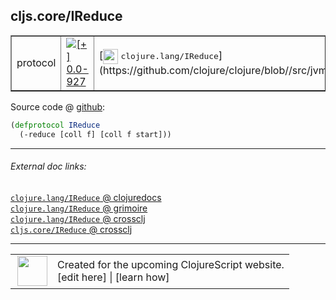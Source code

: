 ## cljs.core/IReduce



 <table border="1">
<tr>
<td>protocol</td>
<td><a href="https://github.com/cljsinfo/cljs-api-docs/tree/0.0-927"><img valign="middle" alt="[+] 0.0-927" title="Added in 0.0-927" src="https://img.shields.io/badge/+-0.0--927-lightgrey.svg"></a> </td>
<td>
[<img height="24px" valign="middle" src="http://i.imgur.com/1GjPKvB.png"> <samp>clojure.lang/IReduce</samp>](https://github.com/clojure/clojure/blob//src/jvm/clojure/lang/IReduce.java)
</td>
</tr>
</table>









Source code @ [github](https://github.com/clojure/clojurescript/blob/r1895/src/cljs/cljs/core.cljs#L262-L263):

```clj
(defprotocol IReduce
  (-reduce [coll f] [coll f start]))
```

<!--
Repo - tag - source tree - lines:

 <pre>
clojurescript @ r1895
└── src
    └── cljs
        └── cljs
            └── <ins>[core.cljs:262-263](https://github.com/clojure/clojurescript/blob/r1895/src/cljs/cljs/core.cljs#L262-L263)</ins>
</pre>

-->

---



###### External doc links:

[`clojure.lang/IReduce` @ clojuredocs](http://clojuredocs.org/clojure.lang/IReduce)<br>
[`clojure.lang/IReduce` @ grimoire](http://conj.io/store/v1/org.clojure/clojure/1.7.0-beta3/clj/clojure.lang/IReduce/)<br>
[`clojure.lang/IReduce` @ crossclj](http://crossclj.info/fun/clojure.lang/IReduce.html)<br>
[`cljs.core/IReduce` @ crossclj](http://crossclj.info/fun/cljs.core.cljs/IReduce.html)<br>

---

 <table>
<tr><td>
<img valign="middle" align="right" width="48px" src="http://i.imgur.com/Hi20huC.png">
</td><td>
Created for the upcoming ClojureScript website.<br>
[edit here] | [learn how]
</td></tr></table>

[edit here]:https://github.com/cljsinfo/cljs-api-docs/blob/master/cljsdoc/cljs.core_IReduce.cljsdoc
[learn how]:https://github.com/cljsinfo/cljs-api-docs/wiki/cljsdoc-files

<!--

This information was too distracting to show to readers, but I'll leave it
commented here since it is helpful to:

- pretty-print the data used to generate this document
- and show how to retrieve that data



The API data for this symbol:

```clj
{:ns "cljs.core",
 :name "IReduce",
 :history [["+" "0.0-927"]],
 :type "protocol",
 :full-name-encode "cljs.core_IReduce",
 :source {:code "(defprotocol IReduce\n  (-reduce [coll f] [coll f start]))",
          :title "Source code",
          :repo "clojurescript",
          :tag "r1895",
          :filename "src/cljs/cljs/core.cljs",
          :lines [262 263]},
 :methods [{:name "-reduce",
            :signature ["[coll f]" "[coll f start]"],
            :docstring nil}],
 :full-name "cljs.core/IReduce",
 :clj-symbol "clojure.lang/IReduce"}

```

Retrieve the API data for this symbol:

```clj
;; from Clojure REPL
(require '[clojure.edn :as edn])
(-> (slurp "https://raw.githubusercontent.com/cljsinfo/cljs-api-docs/catalog/cljs-api.edn")
    (edn/read-string)
    (get-in [:symbols "cljs.core/IReduce"]))
```

-->
